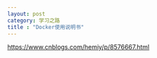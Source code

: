 ```yaml
---
layout: post
category: 学习之路
title : "Docker使用说明书"
---
```


https://www.cnblogs.com/hemiy/p/8576667.html